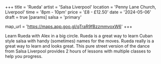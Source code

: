 +++
title = 'Rueda'
artist = 'Salsa Liverpool'
location = 'Penny Lane Church, Liverpool'
time = '8pm - 10pm'
price = '£8 - £12.50'
date = '2024-05-06'
draft = true
[params]
  salsa = 'primary'

map_url = 'https://maps.app.goo.gl/qTraR9fBzzmmvoxW6'
+++

Learn Rueda with Alex in a big circle. Rueda is a great way to learn Cuban style salsa with handy (sometimes) names for the moves. Rueda really is a great way to learn and looks great. This pure street version of the dance from Salsa Liverpool provides 2 hours of lessons with multiple classes to help you progress.